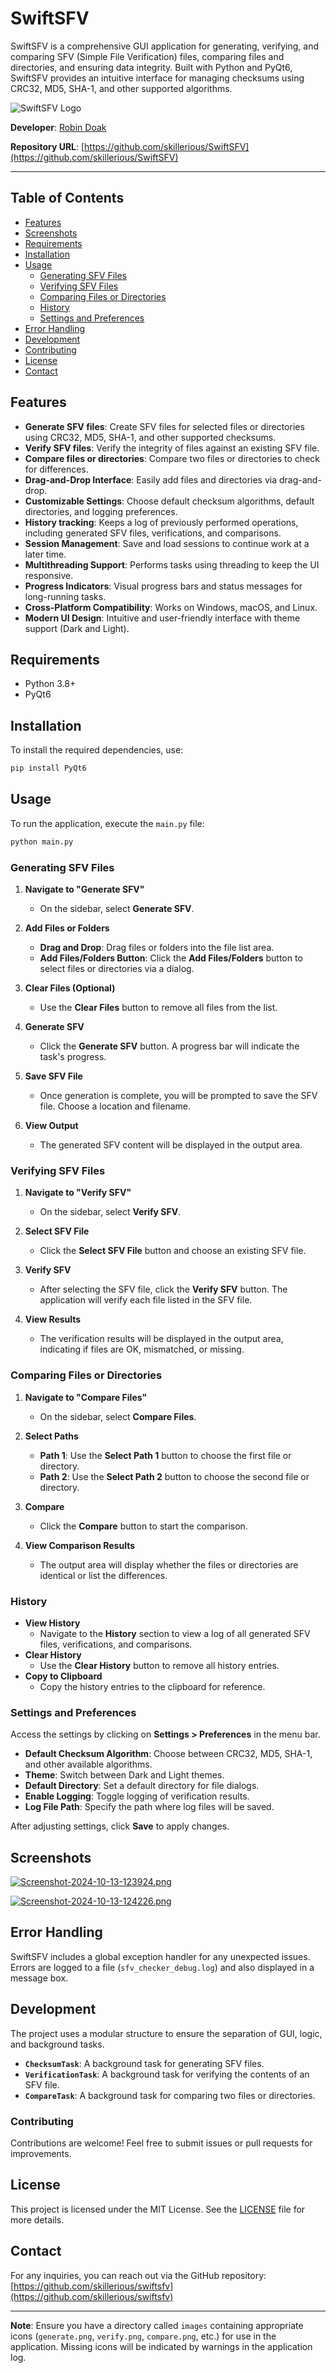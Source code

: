 # SwiftSFV

SwiftSFV is a comprehensive GUI application for generating, verifying, and comparing SFV (Simple File Verification) files, comparing files and directories, and ensuring data integrity. Built with Python and PyQt6, SwiftSFV provides an intuitive interface for managing checksums using CRC32, MD5, SHA-1, and other supported algorithms.

![SwiftSFV Logo](images/app_icon.png)

**Developer**: [Robin Doak](https://github.com/skillerious)

**Repository URL**: [https://github.com/skillerious/SwiftSFV](https://github.com/skillerious/SwiftSFV)

---

## Table of Contents

- [Features](#features)
- [Screenshots](#screenshots)
- [Requirements](#requirements)
- [Installation](#installation)
- [Usage](#usage)
  - [Generating SFV Files](#generating-sfv-files)
  - [Verifying SFV Files](#verifying-sfv-files)
  - [Comparing Files or Directories](#comparing-files-or-directories)
  - [History](#history)
  - [Settings and Preferences](#settings-and-preferences)
- [Error Handling](#error-handling)
- [Development](#development)
- [Contributing](#contributing)
- [License](#license)
- [Contact](#contact)

## Features

- **Generate SFV files**: Create SFV files for selected files or directories using CRC32, MD5, SHA-1, and other supported checksums.
- **Verify SFV files**: Verify the integrity of files against an existing SFV file.
- **Compare files or directories**: Compare two files or directories to check for differences.
- **Drag-and-Drop Interface**: Easily add files and directories via drag-and-drop.
- **Customizable Settings**: Choose default checksum algorithms, default directories, and logging preferences.
- **History tracking**: Keeps a log of previously performed operations, including generated SFV files, verifications, and comparisons.
- **Session Management**: Save and load sessions to continue work at a later time.
- **Multithreading Support**: Performs tasks using threading to keep the UI responsive.
- **Progress Indicators**: Visual progress bars and status messages for long-running tasks.
- **Cross-Platform Compatibility**: Works on Windows, macOS, and Linux.
- **Modern UI Design**: Intuitive and user-friendly interface with theme support (Dark and Light).

## Requirements

- Python 3.8+
- PyQt6

## Installation

To install the required dependencies, use:

```sh
pip install PyQt6
```

## Usage

To run the application, execute the `main.py` file:

```sh
python main.py
```

### Generating SFV Files

1. **Navigate to "Generate SFV"**
    - On the sidebar, select **Generate SFV**.

2. **Add Files or Folders**
    - **Drag and Drop**: Drag files or folders into the file list area.
    - **Add Files/Folders Button**: Click the **Add Files/Folders** button to select files or directories via a dialog.

3. **Clear Files (Optional)**
    - Use the **Clear Files** button to remove all files from the list.

4. **Generate SFV**
    - Click the **Generate SFV** button. A progress bar will indicate the task's progress.

5. **Save SFV File**
    - Once generation is complete, you will be prompted to save the SFV file. Choose a location and filename.

6. **View Output**
    - The generated SFV content will be displayed in the output area.

### Verifying SFV Files

1. **Navigate to "Verify SFV"**
    - On the sidebar, select **Verify SFV**.

2. **Select SFV File**
    - Click the **Select SFV File** button and choose an existing SFV file.

3. **Verify SFV**
    - After selecting the SFV file, click the **Verify SFV** button. The application will verify each file listed in the SFV file.

4. **View Results**
    - The verification results will be displayed in the output area, indicating if files are OK, mismatched, or missing.

### Comparing Files or Directories

1. **Navigate to "Compare Files"**
    - On the sidebar, select **Compare Files**.

2. **Select Paths**
    - **Path 1**: Use the **Select Path 1** button to choose the first file or directory.
    - **Path 2**: Use the **Select Path 2** button to choose the second file or directory.

3. **Compare**
    - Click the **Compare** button to start the comparison.

4. **View Comparison Results**
    - The output area will display whether the files or directories are identical or list the differences.

### History

- **View History**
  - Navigate to the **History** section to view a log of all generated SFV files, verifications, and comparisons.
- **Clear History**
  - Use the **Clear History** button to remove all history entries.
- **Copy to Clipboard**
  - Copy the history entries to the clipboard for reference.

### Settings and Preferences

Access the settings by clicking on **Settings > Preferences** in the menu bar.

- **Default Checksum Algorithm**: Choose between CRC32, MD5, SHA-1, and other available algorithms.
- **Theme**: Switch between Dark and Light themes.
- **Default Directory**: Set a default directory for file dialogs.
- **Enable Logging**: Toggle logging of verification results.
- **Log File Path**: Specify the path where log files will be saved.

After adjusting settings, click **Save** to apply changes.

## Screenshots

[![Screenshot-2024-10-13-123924.png](https://i.postimg.cc/WzWh2CV7/Screenshot-2024-10-13-123924.png)](https://postimg.cc/PvDty6PL)

[![Screenshot-2024-10-13-124226.png](https://i.postimg.cc/L5b8dPkC/Screenshot-2024-10-13-124226.png)](https://postimg.cc/kRWmKBpK)

## Error Handling

SwiftSFV includes a global exception handler for any unexpected issues. Errors are logged to a file (`sfv_checker_debug.log`) and also displayed in a message box.

## Development

The project uses a modular structure to ensure the separation of GUI, logic, and background tasks.

- **`ChecksumTask`**: A background task for generating SFV files.
- **`VerificationTask`**: A background task for verifying the contents of an SFV file.
- **`CompareTask`**: A background task for comparing two files or directories.

### Contributing

Contributions are welcome! Feel free to submit issues or pull requests for improvements.

## License

This project is licensed under the MIT License. See the [LICENSE](LICENSE) file for more details.

## Contact

For any inquiries, you can reach out via the GitHub repository: [https://github.com/skillerious/swiftsfv](https://github.com/skillerious/swiftsfv)

---

**Note**: Ensure you have a directory called `images` containing appropriate icons (`generate.png`, `verify.png`, `compare.png`, etc.) for use in the application. Missing icons will be indicated by warnings in the application log.
